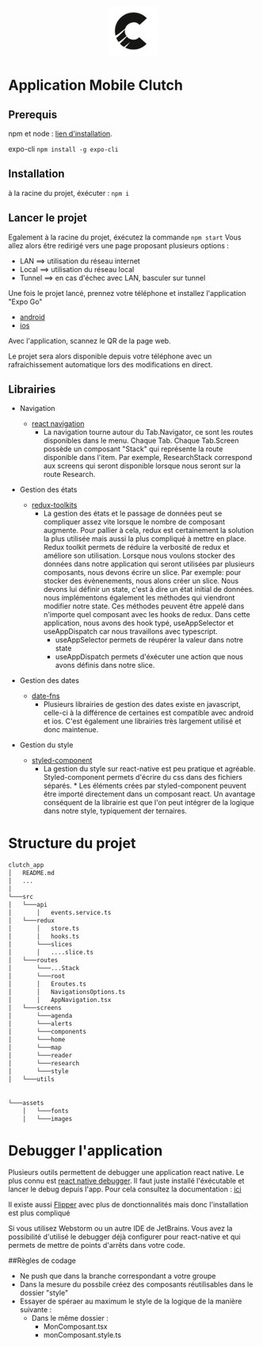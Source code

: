 <p align="center">
  <img width="100" height="100" src="./assets/images/clutch/Clutch_icon_1.png">
</p>

# Application Mobile Clutch

## Prerequis
npm et node : [lien d'installation](https://nodejs.org/fr/).

expo-cli
```npm install -g expo-cli```

## Installation

à la racine du projet, éxécuter : ```npm i```

## Lancer le projet

Egalement à la racine du projet, éxécutez la commande ```npm start```
Vous allez alors être redirigé vers une page proposant plusieurs options :
 - LAN ==> utilisation du réseau internet
 - Local ==> utilisation du réseau local 
 - Tunnel ==> en cas d'échec avec LAN, basculer sur tunnel

Une fois le projet lancé, prennez votre téléphone et installez l'application "Expo Go"
- [android](https://play.google.com/store/apps/details?id=host.exp.exponent&hl=fr&gl=US)
- [ios](https://apps.apple.com/fr/app/expo-go/id982107779)

Avec l'application, scannez le QR de la page web. 

Le projet sera alors disponible depuis votre téléphone avec un rafraichissement automatique lors des modifications en direct.

## Librairies
- Navigation
  - [react navigation](https://reactnavigation.org/) 
    - La navigation tourne autour du Tab.Navigator, ce sont les routes disponibles dans le menu.
    Chaque Tab. Chaque Tab.Screen possède un composant "Stack" qui représente la route disponible dans l'item. 
    Par exemple, ResearchStack correspond aux screens qui seront disponible lorsque nous seront sur la route Research.

- Gestion des états
  - [redux-toolkits](https://redux-toolkit.js.org/) 
    - La gestion des états et le passage de données peut se compliquer assez vite lorsque le nombre de composant augmente.
    Pour pallier à cela, redux est certainement la solution la plus utilisée mais aussi la plus compliqué à mettre en place.
    Redux toolkit permets de réduire la verbosité de redux et améliore son utilisation.
    Lorsque nous voulons stocker des données dans notre application qui seront utilisées par plusieurs composants, nous devons écrire un slice.
    Par exemple: pour stocker des évènenements, nous alons créer un slice. Nous devons lui définir un state, c'est à dire un état initial de données.
    nous implémentons également les méthodes qui viendront modifier notre state. Ces méthodes peuvent être appelé dans n'importe quel composant avec les hooks de redux.
    Dans cette application, nous avons des hook typé, useAppSelector et useAppDispatch car nous travaillons avec typescript. 
      - useAppSelector permets de réupérer la valeur dans notre state
      - useAppDispatch permets d'éxécuter une action que nous avons définis dans notre slice.
- Gestion des dates
  - [date-fns](https://date-fns.org/)
    - Plusieurs librairies de gestion des dates existe en javascript, celle-ci à la différence de certaines est compatible avec android et ios.
    C'est également une librairies très largement utilisé et donc maintenue.
- Gestion du style
  - [styled-component](https://styled-components.com/)
    - La gestion du style sur react-native est peu pratique et agréable. Styled-component permets d'écrire du css dans des fichiers séparés. *
    Les éléments crées par styled-component peuvent être importé directement dans un composant react. Un avantage conséquent de la librairie est que l'on peut intégrer de la logique dans notre style, typiquement der ternaires. 
   
# Structure du projet 
```
clutch_app
│   README.md
│   ...   
│
└───src
│   └───api
│       │   events.service.ts
│   └───redux
│       │   store.ts
│       │   hooks.ts
│       └───slices
│       │   ....slice.ts
│   └───routes
│       └───...Stack
│       └───root
│       │   Eroutes.ts
│       │   NavigationsOptions.ts
│       │   AppNavigation.tsx
│   └───screens
│       └───agenda
│       └───alerts
│       └───components
│       └───home
│       └───map
│       └───reader
│       └───research
│       └───style
│   └───utils


└───assets
    │   └───fonts
    │   └───images
```

# Debugger l'application
Plusieurs outils permettent de debugger une application react native. Le plus connu est [react native debugger](https://github.com/jhen0409/react-native-debugger
). Il faut juste installé l'éxécutable et lancer le debug depuis l'app. Pour cela consultez la documentation : [ici](https://reactnative.dev/docs/debugging) 

Il existe aussi  [Flipper](https://fbflipper.com/) avec plus de donctionnalités mais donc l'installation est plus compliqué 

Si vous utilisez Webstorm ou un autre IDE de JetBrains. Vous avez la possibilité d'utilisé le debugger déjà configurer pour react-native et qui permets de mettre de points d'arrêts dans votre code.

##Règles de codage
- Ne push que dans la branche correspondant a votre groupe
- Dans la mesure du possbile créez des composants réutilisables dans le dossier "style"
- Essayer de spéraer au maximum le style de la logique de la manière suivante : 
  - Dans le même dossier : 
    - MonComposant.tsx
    - monComposant.style.ts
